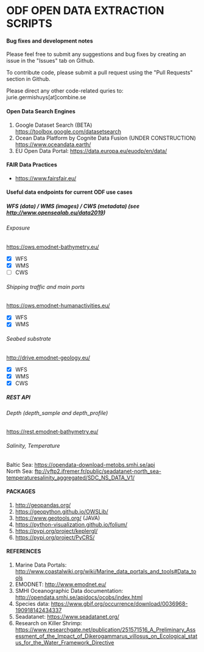 # ODF OPEN DATA EXTRACTION SCRIPTS

#### Bug fixes and development notes

Please feel free to submit any suggestions and bug fixes by creating an issue in the "Issues" tab on Github.

To contribute code, please submit a pull request using the "Pull Requests" section in Github.

Please direct any other code-related quries to: jurie.germishuys[at]combine.se

#### Open Data Search Engines

1. Google Dataset Search (BETA) https://toolbox.google.com/datasetsearch
2. Ocean Data Platform by Cognite Data Fusion (UNDER CONSTRUCTION) https://www.oceandata.earth/ 
3. EU Open Data Portal: https://data.europa.eu/euodp/en/data/

#### FAIR Data Practices

* https://www.fairsfair.eu/


#### Useful data endpoints for current ODF use cases

##### WFS (data) / WMS (images) / CWS (metadata) (see http://www.opensealab.eu/data2019)

###### Exposure
https://ows.emodnet-bathymetry.eu/ 
- [x] WFS
- [x] WMS
- [ ] CWS
###### Shipping traffic and main ports
https://ows.emodnet-humanactivities.eu/
- [x] WFS
- [x] WMS
###### Seabed substrate
http://drive.emodnet-geology.eu/
- [x] WFS
- [x] WMS
- [x] CWS
##### REST API

###### Depth (depth_sample and depth_profile)
https://rest.emodnet-bathymetry.eu/
###### Salinity, Temperature
Baltic Sea: https://opendata-download-metobs.smhi.se/api  
North Sea: ftp://vftp2.ifremer.fr/public/seadatanet-north_sea-temperaturesalinity_aggregated/SDC_NS_DATA_V1/

#### PACKAGES

1. http://geopandas.org/
2. https://geopython.github.io/OWSLib/
3. https://www.geotools.org/ (JAVA)
4. https://python-visualization.github.io/folium/
5. https://pypi.org/project/keplergl/
6. https://pypi.org/project/PyCRS/

#### REFERENCES

1. Marine Data Portals: http://www.coastalwiki.org/wiki/Marine_data_portals_and_tools#Data_tools
2. EMODNET: http://www.emodnet.eu/
3. SMHI Oceanographic Data documentation: http://opendata.smhi.se/apidocs/ocobs/index.html
4. Species data: https://www.gbif.org/occurrence/download/0036968-190918142434337
5. Seadatanet: https://www.seadatanet.org/
6. Research on Killer Shrimp: https://www.researchgate.net/publication/251571516_A_Preliminary_Assessment_of_the_Impact_of_Dikerogammarus_villosus_on_Ecological_status_for_the_Water_Framework_Directive
